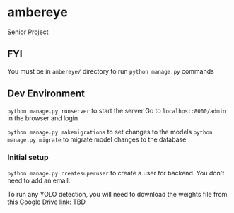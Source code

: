 # ambereye
Senior Project

## FYI
You must be in `ambereye/` directory to run `python manage.py` commands

## Dev Environment
`python manage.py runserver` to start the server
Go to `localhost:8000/admin` in the browser and login

`python manage.py makemigrations` to set changes to the models
`python manage.py migrate` to migrate model changes to the database

### Initial setup
`python manage.py createsuperuser` to create a user for backend.
You don't need to add an email.

To run any YOLO detection, you will need to download the weights file from this Google Drive link:
TBD
